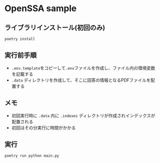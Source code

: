 <!-- markdownlint-disable MD013 MD043 -->

# OpenSSA sample

## ライブラリインストール(初回のみ)

```bash
poetry install
```

## 実行前手順

- `.env.template`をコピーして`.env`ファイルを作成し、ファイル内の環境変数を記載する
- `.data` ディレクトリを作成して、そこに回答の情報となるPDFファイルを配置する

## メモ

- 初回実行時に `.data` 内に `.indexes` ディレクトリが作成されインデックスが配置される
- 初回はその分実行に時間がかかる

## 実行

```bash
poetry run python main.py
```
